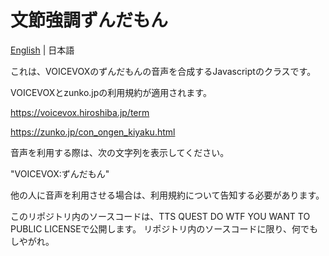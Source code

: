 # 文節強調ずんだもん

[English](./README.md) | 日本語

これは、VOICEVOXのずんだもんの音声を合成するJavascriptのクラスです。

VOICEVOXとzunko.jpの利用規約が適用されます。

https://voicevox.hiroshiba.jp/term

https://zunko.jp/con_ongen_kiyaku.html

音声を利用する際は、次の文字列を表示してください。

"VOICEVOX:ずんだもん"

他の人に音声を利用させる場合は、利用規約について告知する必要があります。

このリポジトリ内のソースコードは、TTS QUEST DO WTF YOU WANT TO PUBLIC LICENSEで公開します。
リポジトリ内のソースコードに限り、何でもしやがれ。
